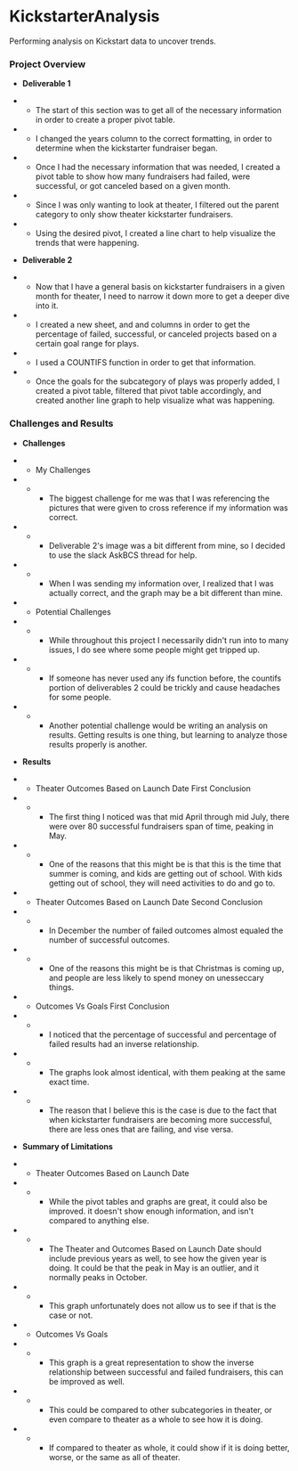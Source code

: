 # KickstarterAnalysis
Performing analysis on Kickstart data to uncover trends.

### **Project Overview**

- **Deliverable 1**

- - The start of this section was to get all of the necessary information in order to create a proper pivot table. 
- - I changed the years column to the correct formatting, in order to determine when the kickstarter fundraiser began.
- - Once I had the necessary information that was needed, I created a pivot table to show how many fundraisers had failed, were successful, or got canceled based on a given month.
- - Since I was only wanting to look at theater, I filtered out the parent category to only show theater kickstarter fundraisers. 
- - Using the desired pivot, I created a line chart to help visualize the trends that were happening. 

- **Deliverable 2**

- - Now that I have a general basis on kickstarter fundraisers in a given month for theater, I need to narrow it down more to get a deeper dive into it.
- - I created a new sheet, and and columns in order to get the percentage of failed, successful, or canceled projects based on a certain goal range for plays.
- - I used a COUNTIFS function in order to get that information. 
- - Once the goals for the subcategory of plays was properly added, I created a pivot table, filtered that pivot table accordingly, and created another line graph to help visualize what was happening.

### **Challenges and Results**

- **Challenges**

- - My Challenges

- - - The biggest challenge for me was that I was referencing the pictures that were given to cross reference if my information was correct.
- - - Deliverable 2's image was a bit different from mine, so I decided to use the slack AskBCS thread for help. 
- - - When I was sending my information over, I realized that I was actually correct, and the graph may be a bit different than mine.

- - Potential Challenges
- - - While throughout this project I necessarily didn't run into to many issues, I do see where some people might get tripped up.
- - - If someone has never used any ifs function before, the countifs portion of deliverables 2 could be trickly and cause headaches for some people.
- - - Another potential challenge would be writing an analysis on results. Getting results is one thing, but learning to analyze those results properly is another.

- **Results**
- - Theater Outcomes Based on Launch Date First Conclusion
- - - The first thing I noticed was that mid April through mid July, there were over 80 successful fundraisers span of time, peaking in May.
- - - One of the reasons that this might be is that this is the time that summer is coming, and kids are getting out of school. With kids getting out of school, they will need activities to do and go to.

- - Theater Outcomes Based on Launch Date Second Conclusion
- - - In December the number of failed outcomes almost equaled the number of successful outcomes.
- - - One of the reasons this might be is that Christmas is coming up, and people are less likely to spend money on unesseccary things.

- - Outcomes Vs Goals First Conclusion
- - - I noticed that the percentage of successful and percentage of failed results had an inverse relationship.
- - - The graphs look almost identical, with them peaking at the same exact time. 
- - - The reason that I believe this is the case is due to the fact that when kickstarter fundraisers are becoming more successful, there are less ones that are failing, and vise versa.

- **Summary of Limitations**
- - Theater Outcomes Based on Launch Date
- - - While the pivot tables and graphs are great, it could also be improved. it doesn't show enough information, and isn't compared to anything else.
- - - The Theater and Outcomes Based on Launch Date should include previous years as well, to see how the given year is doing. It could be that the peak in May is an outlier, and it normally peaks in October.
- - - This graph unfortunately does not allow us to see if that is the case or not.
- - Outcomes Vs Goals
- - - This graph is a great representation to show the inverse relationship between successful and failed fundraisers, this can be improved as well.
- - - This could be compared to other subcategories in theater, or even compare to theater as a whole to see how it is doing. 
- - - If compared to theater as whole, it could show if it is doing better, worse, or the same as all of theater. 


